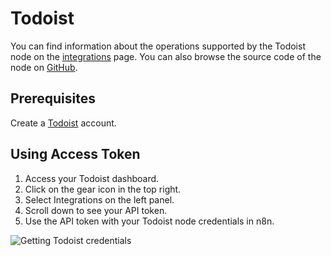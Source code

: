 # Todoist

You can find information about the operations supported by the Todoist node on the [integrations](https://n8n.io/integrations/n8n-nodes-base.todoist) page. You can also browse the source code of the node on [GitHub](https://github.com/n8n-io/n8n/tree/master/packages/nodes-base/nodes/Todoist).

## Prerequisites

Create a [Todoist](https://toggl.com/) account.

## Using Access Token

1. Access your Todoist dashboard.
2. Click on the gear icon in the top right.
3. Select Integrations on the left panel.
4. Scroll down to see your API token.
5. Use the API token with your Todoist node credentials in n8n.

![Getting Todoist credentials](./using-access-token.gif)
